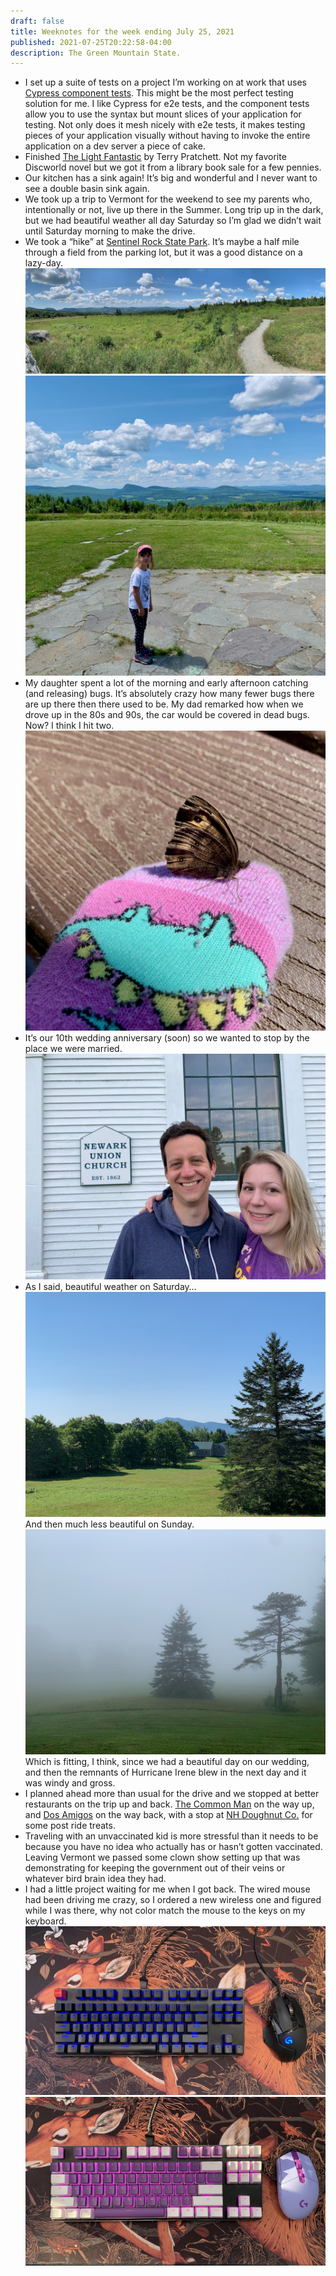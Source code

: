 ```yaml
---
draft: false
title: Weeknotes for the week ending July 25, 2021
published: 2021-07-25T20:22:58-04:00
description: The Green Mountain State.
---
```


- I set up a suite of tests on a project I’m working on at work that uses [Cypress component tests](https://www.cypress.io/blog/2021/04/06/cypress-component-testing-react/). This might be the most perfect testing solution for me. I like Cypress for e2e tests, and the component tests allow you to use the syntax but mount slices of your application for testing. Not only does it mesh nicely with e2e tests, it makes testing pieces of your application visually without having to invoke the entire application on a dev server a piece of cake.
- Finished [The Light Fantastic](https://www.indiebound.org/book/9780062225689) by Terry Pratchett. Not my favorite Discworld novel but we got it from a library book sale for a few pennies.
- Our kitchen has a sink again! It’s big and wonderful and I never want to see a double basin sink again.
- We took up a trip to Vermont for the weekend to see my parents who, intentionally or not, live up there in the Summer. Long trip up in the dark, but we had beautiful weather all day Saturday so I’m glad we didn’t wait until Saturday morning to make the drive.
- We took a “hike” at [Sentinel Rock State Park](https://fpr.vermont.gov/sentinel-rock-state-park). It’s maybe a half mile through a field from the parking lot, but it was a good distance on a lazy-day.
![Trail at Sentinel Rock State Park](../images/2021//sentinel-rock.jpeg)
![Old foundation at Sentinel Rock State Park](../images/2021//sentinel-rock-foundation.jpeg)
- My daughter spent a lot of the morning and early afternoon catching (and releasing) bugs. It’s absolutely crazy how many fewer bugs there are up there then there used to be. My dad remarked how when we drove up in the 80s and 90s, the car would be covered in dead bugs. Now? I think I hit two.
![Moth on a sock](../images/2021//sock-moth.jpeg)
- It’s our 10th wedding anniversary (soon) so we wanted to stop by the place we were married.
![Me and Andrea in front of the Newark Union Church](../images/2021//10-years.jpeg)
- As I said, beautiful weather on Saturday…
![A nice view from the house in Newark, Vermont](../images/2021//newark-day-1.jpeg)
And then much less beautiful on Sunday.
![The view from the house in Newark, Vermont on a rainy day](../images/2021//newark-day-2.jpeg)
Which is fitting, I think, since we had a beautiful day on our wedding, and then the remnants of Hurricane Irene blew in the next day and it was windy and gross.
- I planned ahead more than usual for the drive and we stopped at better restaurants on the trip up and back. [The Common Man](https://www.thecman.com/common-man-windham/) on the way up, and [Dos Amigos](https://www.dosamigosburritos.com) on the way back, with a stop at [NH Doughnut Co.](https://www.nhdoughnutco.com) for some post ride treats.
- Traveling with an unvaccinated kid is more stressful than it  needs to be because you have no idea who actually has or hasn’t gotten vaccinated. Leaving Vermont we passed some clown show setting up that was demonstrating for keeping the government out of their veins or whatever bird brain idea they had.
- I had a little project waiting for me when I got back. The wired mouse had been driving me crazy, so I ordered a new wireless one and figured while I was there, why not color match the mouse to the keys on my keyboard.
![](../images/2021//keeb-before.jpeg)
![](../images/2021//keeb-after.jpeg)
